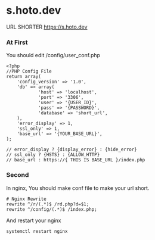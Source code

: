 # s.hoto.dev
URL SHORTER
https://s.hoto.dev

### At First
You should edit /config/user_conf.php

~~~
<?php
//PHP Config File
return array(
    'config_version' => '1.0',
    'db' => array(
            'host' => 'localhost',
            'port' => '3306',
            'user' => '{USER_ID}',
            'pass' => '{PASSWORD}',
            'database' => 'short_url',
    ),
    'error_display' => 1,
    'ssl_only' => 1,
    'base_url' => '{YOUR_BASE_URL}',
);

// error_display ? {display_error} : {hide_error}
// ssl_only ? {HSTS} : {ALLOW_HTTP}
// base_url : https://{ THIS IS BASE_URL }/index.php
~~~

### Second
In nginx, You should make conf file to make your url short.

~~~
# Nginx Rewrite
rewrite ^/r/(.*)$ /rd.php?d=$1;
rewrite ^/config/(.*)$ /index.php;
~~~

And restart your nginx

~~~
systemctl restart nginx
~~~
